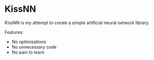 # KissNN
KissNN is my attempt to create a simple artificial neural network library.

Features:
- No optimizations
- No unnecessary code
- No pain to learn

